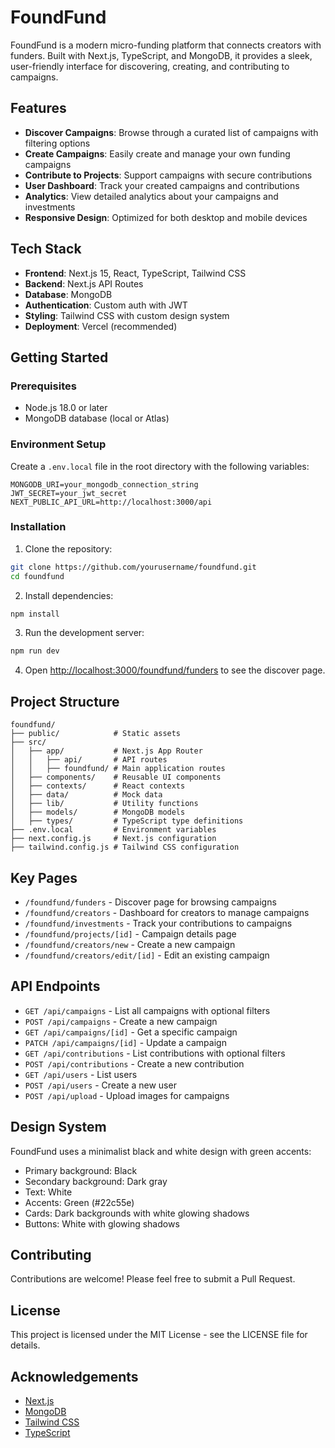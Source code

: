 # FoundFund

FoundFund is a modern micro-funding platform that connects creators with funders. Built with Next.js, TypeScript, and MongoDB, it provides a sleek, user-friendly interface for discovering, creating, and contributing to campaigns.

## Features

- **Discover Campaigns**: Browse through a curated list of campaigns with filtering options
- **Create Campaigns**: Easily create and manage your own funding campaigns
- **Contribute to Projects**: Support campaigns with secure contributions
- **User Dashboard**: Track your created campaigns and contributions
- **Analytics**: View detailed analytics about your campaigns and investments
- **Responsive Design**: Optimized for both desktop and mobile devices

## Tech Stack

- **Frontend**: Next.js 15, React, TypeScript, Tailwind CSS
- **Backend**: Next.js API Routes
- **Database**: MongoDB
- **Authentication**: Custom auth with JWT
- **Styling**: Tailwind CSS with custom design system
- **Deployment**: Vercel (recommended)

## Getting Started

### Prerequisites

- Node.js 18.0 or later
- MongoDB database (local or Atlas)

### Environment Setup

Create a `.env.local` file in the root directory with the following variables:

```
MONGODB_URI=your_mongodb_connection_string
JWT_SECRET=your_jwt_secret
NEXT_PUBLIC_API_URL=http://localhost:3000/api
```

### Installation

1. Clone the repository:

```bash
git clone https://github.com/yourusername/foundfund.git
cd foundfund
```

2. Install dependencies:

```bash
npm install
```

3. Run the development server:

```bash
npm run dev
```

4. Open [http://localhost:3000/foundfund/funders](http://localhost:3000/foundfund/funders) to see the discover page.

## Project Structure

```
foundfund/
├── public/            # Static assets
├── src/
│   ├── app/           # Next.js App Router
│   │   ├── api/       # API routes
│   │   ├── foundfund/ # Main application routes
│   ├── components/    # Reusable UI components
│   ├── contexts/      # React contexts
│   ├── data/          # Mock data
│   ├── lib/           # Utility functions
│   ├── models/        # MongoDB models
│   ├── types/         # TypeScript type definitions
├── .env.local         # Environment variables
├── next.config.js     # Next.js configuration
├── tailwind.config.js # Tailwind CSS configuration
```

## Key Pages

- `/foundfund/funders` - Discover page for browsing campaigns
- `/foundfund/creators` - Dashboard for creators to manage campaigns
- `/foundfund/investments` - Track your contributions to campaigns
- `/foundfund/projects/[id]` - Campaign details page
- `/foundfund/creators/new` - Create a new campaign
- `/foundfund/creators/edit/[id]` - Edit an existing campaign

## API Endpoints

- `GET /api/campaigns` - List all campaigns with optional filters
- `POST /api/campaigns` - Create a new campaign
- `GET /api/campaigns/[id]` - Get a specific campaign
- `PATCH /api/campaigns/[id]` - Update a campaign
- `GET /api/contributions` - List contributions with optional filters
- `POST /api/contributions` - Create a new contribution
- `GET /api/users` - List users
- `POST /api/users` - Create a new user
- `POST /api/upload` - Upload images for campaigns

## Design System

FoundFund uses a minimalist black and white design with green accents:

- Primary background: Black
- Secondary background: Dark gray
- Text: White
- Accents: Green (#22c55e)
- Cards: Dark backgrounds with white glowing shadows
- Buttons: White with glowing shadows

## Contributing

Contributions are welcome! Please feel free to submit a Pull Request.

## License

This project is licensed under the MIT License - see the LICENSE file for details.

## Acknowledgements

- [Next.js](https://nextjs.org)
- [MongoDB](https://www.mongodb.com)
- [Tailwind CSS](https://tailwindcss.com)
- [TypeScript](https://www.typescriptlang.org)
